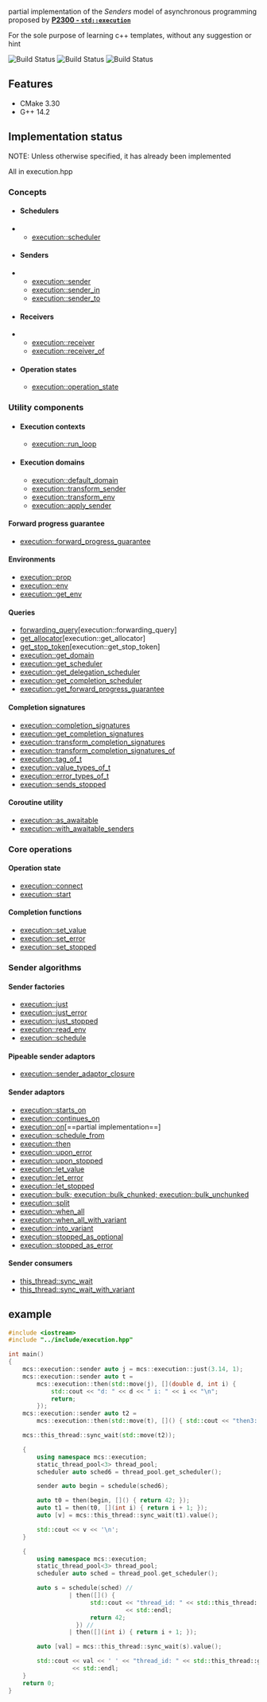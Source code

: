 partial implementation of the *Senders* model of asynchronous programming proposed by [**P2300 - `std::execution`**](http://wg21.link/p2300)

For the sole purpose of learning c++ templates, without any suggestion or hint

![Build Status](https://github.com/mochunshuang/mcsexec/workflows/linux_gcc_14/badge.svg)
![Build Status](https://github.com/mochunshuang/mcsexec/workflows/windows_clang_19_1/badge.svg)
![Build Status](https://github.com/mochunshuang/mcsexec/workflows/macos_gcc_14/badge.svg)

## Features

- CMake 3.30
- G++ 14.2

## Implementation status

NOTE: Unless otherwise specified, it has already been implemented

All in execution.hpp

### Concepts

- #### Schedulers

- - [execution::scheduler](https://en.cppreference.com/w/cpp/execution/scheduler)

- #### Senders

- - [execution::sender](https://en.cppreference.com/mwiki/index.php?title=cpp/execution/sender&action=edit&redlink=1)
  - [execution::sender_in](https://en.cppreference.com/mwiki/index.php?title=cpp/execution/sender_in&action=edit&redlink=1)
  - [execution::sender_to](https://en.cppreference.com/mwiki/index.php?title=cpp/execution/sender_to&action=edit&redlink=1)

- #### Receivers

- - [execution::receiver](https://en.cppreference.com/mwiki/index.php?title=cpp/execution/receiver&action=edit&redlink=1)
  - [execution::receiver_of](https://en.cppreference.com/mwiki/index.php?title=cpp/execution/receiver_of&action=edit&redlink=1)

- #### Operation states

  - [execution::operation_state](https://en.cppreference.com/mwiki/index.php?title=cpp/execution/operation_state&action=edit&redlink=1)



### Utility components

- #### Execution contexts

  - [execution::run_loop](https://en.cppreference.com/mwiki/index.php?title=cpp/execution/run_loop&action=edit&redlink=1)

- #### Execution domains

  - [execution::default_domain](https://en.cppreference.com/mwiki/index.php?title=cpp/execution/default_domain&action=edit&redlink=1)
  - [execution::transform_sender](https://en.cppreference.com/mwiki/index.php?title=cpp/execution/transform_sender&action=edit&redlink=1)
  - [execution::transform_env](https://en.cppreference.com/mwiki/index.php?title=cpp/execution/transform_env&action=edit&redlink=1)
  - [execution::apply_sender](https://en.cppreference.com/mwiki/index.php?title=cpp/execution/apply_sender&action=edit&redlink=1)

#### Forward progress guarantee

- [execution::forward_progress_guarantee](https://en.cppreference.com/mwiki/index.php?title=cpp/execution/forward_progress_guarantee&action=edit&redlink=1)

#### Environments

- [execution::prop](https://en.cppreference.com/mwiki/index.php?title=cpp/execution/prop&action=edit&redlink=1)
- [execution::env](https://en.cppreference.com/mwiki/index.php?title=cpp/execution/env&action=edit&redlink=1)
- [execution::get_env](https://en.cppreference.com/mwiki/index.php?title=cpp/execution/get_env&action=edit&redlink=1)

#### Queries

- [forwarding_query](https://en.cppreference.com/mwiki/index.php?title=cpp/execution/forwarding_query&action=edit&redlink=1)[execution::forwarding_query]
- [get_allocator](https://en.cppreference.com/mwiki/index.php?title=cpp/execution/get_allocator&action=edit&redlink=1)[execution::get_allocator]
- [get_stop_token](https://en.cppreference.com/mwiki/index.php?title=cpp/execution/get_stop_token&action=edit&redlink=1)[execution::get_stop_token]
- [execution::get_domain](https://en.cppreference.com/mwiki/index.php?title=cpp/execution/get_domain&action=edit&redlink=1)
- [execution::get_scheduler](https://en.cppreference.com/mwiki/index.php?title=cpp/execution/get_scheduler&action=edit&redlink=1)
- [execution::get_delegation_scheduler](https://en.cppreference.com/mwiki/index.php?title=cpp/execution/get_delegation_scheduler&action=edit&redlink=1)
- [execution::get_completion_scheduler](https://en.cppreference.com/mwiki/index.php?title=cpp/execution/get_completion_scheduler&action=edit&redlink=1)
- [execution::get_forward_progress_guarantee](https://en.cppreference.com/mwiki/index.php?title=cpp/execution/get_forward_progress_guarantee&action=edit&redlink=1)

#### Completion signatures

- [execution::completion_signatures](https://en.cppreference.com/mwiki/index.php?title=cpp/execution/completion_signatures&action=edit&redlink=1)
- [execution::get_completion_signatures](https://en.cppreference.com/mwiki/index.php?title=cpp/execution/get_completion_signatures&action=edit&redlink=1)
- [execution::transform_completion_signatures](https://en.cppreference.com/mwiki/index.php?title=cpp/execution/transform_completion_signatures&action=edit&redlink=1)
- [execution::transform_completion_signatures_of](https://en.cppreference.com/mwiki/index.php?title=cpp/execution/transform_completion_signatures_of&action=edit&redlink=1)
- [execution::tag_of_t](https://en.cppreference.com/mwiki/index.php?title=cpp/execution/tag_of_t&action=edit&redlink=1)
- [execution::value_types_of_t](https://en.cppreference.com/mwiki/index.php?title=cpp/execution/value_types_of_t&action=edit&redlink=1)
- [execution::error_types_of_t](https://en.cppreference.com/mwiki/index.php?title=cpp/execution/error_types_of_t&action=edit&redlink=1)
- [execution::sends_stopped](https://en.cppreference.com/mwiki/index.php?title=cpp/execution/sends_stopped&action=edit&redlink=1)

#### Coroutine utility

- [execution::as_awaitable](https://en.cppreference.com/mwiki/index.php?title=cpp/execution/as_awaitable&action=edit&redlink=1)
- [execution::with_awaitable_senders](https://en.cppreference.com/mwiki/index.php?title=cpp/execution/with_awaitable_senders&action=edit&redlink=1)



### Core operations

#### Operation state

- [execution::connect](https://en.cppreference.com/mwiki/index.php?title=cpp/execution/connect&action=edit&redlink=1)
- [execution::start](https://en.cppreference.com/mwiki/index.php?title=cpp/execution/start&action=edit&redlink=1)

#### Completion functions

- [execution::set_value](https://en.cppreference.com/mwiki/index.php?title=cpp/execution/set_value&action=edit&redlink=1)
- [execution::set_error](https://en.cppreference.com/mwiki/index.php?title=cpp/execution/set_error&action=edit&redlink=1)
- [execution::set_stopped](https://en.cppreference.com/mwiki/index.php?title=cpp/execution/set_stopped&action=edit&redlink=1)



### Sender algorithms

#### Sender factories

- [execution::just](https://en.cppreference.com/w/cpp/execution/just)
- [execution::just_error](https://en.cppreference.com/w/cpp/execution/just_error)
- [execution::just_stopped](https://en.cppreference.com/w/cpp/execution/just_stopped)
- [execution::read_env](https://en.cppreference.com/w/cpp/execution/read_env)
- [execution::schedule](https://en.cppreference.com/w/cpp/execution/schedule)

#### Pipeable sender adaptors

- [execution::sender_adaptor_closure](https://en.cppreference.com/mwiki/index.php?title=cpp/execution/sender_adaptor_closure&action=edit&redlink=1)

#### Sender adaptors

- [execution::starts_on](https://en.cppreference.com/mwiki/index.php?title=cpp/execution/starts_on&action=edit&redlink=1)
- [execution::continues_on](https://en.cppreference.com/mwiki/index.php?title=cpp/execution/continues_on&action=edit&redlink=1)
- [execution::on](https://en.cppreference.com/w/cpp/execution/on)[==partial implementation==]
- [execution::schedule_from](https://en.cppreference.com/mwiki/index.php?title=cpp/execution/schedule_from&action=edit&redlink=1)
- [execution::then](https://en.cppreference.com/w/cpp/execution/then)
- [execution::upon_error](https://en.cppreference.com/w/cpp/execution/upon_error)
- [execution::upon_stopped](https://en.cppreference.com/w/cpp/execution/upon_stopped)
- [execution::let_value](https://en.cppreference.com/w/cpp/execution/let_value)
- [execution::let_error](https://en.cppreference.com/w/cpp/execution/let_error)
- [execution::let_stopped](https://en.cppreference.com/w/cpp/execution/let_stopped)
- [execution::bulk; execution::bulk_chunked; execution::bulk_unchunked](https://en.cppreference.com/w/cpp/execution/bulk)
- [execution::split](https://en.cppreference.com/mwiki/index.php?title=cpp/execution/split&action=edit&redlink=1)
- [execution::when_all](https://en.cppreference.com/w/cpp/execution/when_all)
- [execution::when_all_with_variant](https://en.cppreference.com/mwiki/index.php?title=cpp/execution/when_all_with_variant&action=edit&redlink=1)
- [execution::into_variant](https://en.cppreference.com/w/cpp/execution/into_variant)
- [execution::stopped_as_optional](https://en.cppreference.com/w/cpp/execution/stopped_as_optional)
- [execution::stopped_as_error](https://en.cppreference.com/w/cpp/execution/stopped_as_error)

#### Sender consumers

- [this_thread::sync_wait](https://en.cppreference.com/w/cpp/thread/this_thread/sync_wait)
- [this_thread::sync_wait_with_variant](https://en.cppreference.com/mwiki/index.php?title=cpp/thread/this_thread/sync_wait_with_variant&action=edit&redlink=1)



## **example**

~~~c++
#include <iostream>
#include "../include/execution.hpp"

int main()
{
    mcs::execution::sender auto j = mcs::execution::just(3.14, 1);
    mcs::execution::sender auto t =
        mcs::execution::then(std::move(j), [](double d, int i) {
            std::cout << "d: " << d << " i: " << i << "\n";
            return;
        });
    mcs::execution::sender auto t2 =
        mcs::execution::then(std::move(t), []() { std::cout << "then3: " << "\n"; });

    mcs::this_thread::sync_wait(std::move(t2));

    {
        using namespace mcs::execution;
        static_thread_pool<3> thread_pool;
        scheduler auto sched6 = thread_pool.get_scheduler();

        sender auto begin = schedule(sched6);

        auto t0 = then(begin, []() { return 42; });
        auto t1 = then(t0, [](int i) { return i + 1; });
        auto [v] = mcs::this_thread::sync_wait(t1).value();

        std::cout << v << '\n';
    }

    {
        using namespace mcs::execution;
        static_thread_pool<3> thread_pool;
        scheduler auto sched = thread_pool.get_scheduler();

        auto s = schedule(sched) //
                 | then([]() {
                       std::cout << "thread_id: " << std::this_thread::get_id()
                                 << std::endl;
                       return 42;
                   }) //
                 | then([](int i) { return i + 1; });

        auto [val] = mcs::this_thread::sync_wait(s).value();

        std::cout << val << ' ' << "thread_id: " << std::this_thread::get_id()
                  << std::endl;
    }
    return 0;
}
~~~

